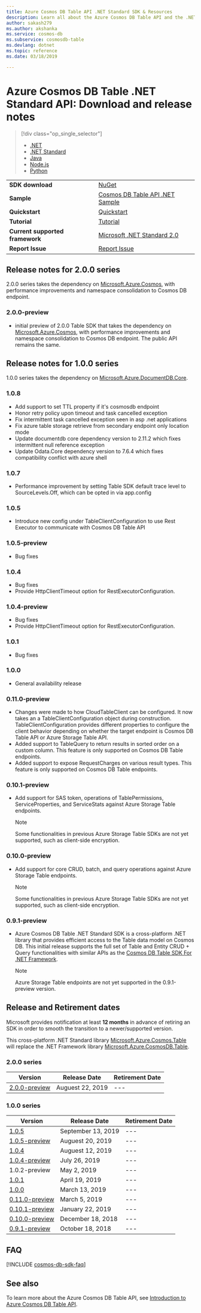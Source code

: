 ```yaml
---
title: Azure Cosmos DB Table API .NET Standard SDK & Resources
description: Learn all about the Azure Cosmos DB Table API and the .NET Standard SDK including release dates, retirement dates, and changes made between each version.
author: sakash279
ms.author: akshanka
ms.service: cosmos-db
ms.subservice: cosmosdb-table
ms.devlang: dotnet
ms.topic: reference
ms.date: 03/18/2019

---
```

# Azure Cosmos DB Table .NET Standard API: Download and release notes
> [!div class="op_single_selector"]
> 
> * [.NET](table-sdk-dotnet.md)
> * [.NET Standard](table-sdk-dotnet-standard.md)
> * [Java](table-sdk-java.md)
> * [Node.js](table-sdk-nodejs.md)
> * [Python](table-sdk-python.md)

|   |   |
|---|---|
|**SDK download**|[NuGet](https://www.nuget.org/packages/Microsoft.Azure.Cosmos.Table)|
|**Sample**|[Cosmos DB Table API .NET Sample](https://github.com/Azure-Samples/azure-cosmos-table-dotnet-core-getting-started)|
|**Quickstart**|[Quickstart](create-table-dotnet.md)|
|**Tutorial**|[Tutorial](tutorial-develop-table-dotnet.md)|
|**Current supported framework**|[Microsoft .NET Standard 2.0](https://www.nuget.org/packages/NETStandard.Library)|
|**Report Issue**|[Report Issue](https://github.com/Azure/azure-cosmos-table-dotnet/issues)|

## Release notes for 2.0.0 series
2.0.0 series takes the dependency on [Microsoft.Azure.Cosmos](https://www.nuget.org/packages/Microsoft.Azure.Cosmos/), with performance improvements and namespace consolidation to Cosmos DB endpoint.

### <a name="2.0.0-preview"></a>2.0.0-preview
* initial preview of 2.0.0 Table SDK that takes the dependency on [Microsoft.Azure.Cosmos](https://www.nuget.org/packages/Microsoft.Azure.Cosmos/), with performance improvements and namespace consolidation to Cosmos DB endpoint. The public API remains the same.

## Release notes for 1.0.0 series
1.0.0 series takes the dependency on [Microsoft.Azure.DocumentDB.Core](https://www.nuget.org/packages/Microsoft.Azure.DocumentDB.Core/).

### <a name="1.0.8"></a>1.0.8
* Add support to set TTL property if it's cosmosdb endpoint 
* Honor retry policy upon timeout and task cancelled exception
* Fix intermittent task cancelled exception seen in asp .net applications
* Fix azure table storage retrieve from secondary endpoint only location mode
* Update documentdb core dependency version to 2.11.2 which fixes intermittent null reference exception
* Update Odata.Core dependency version to 7.6.4 which fixes compatibility conflict with azure shell

### <a name="1.0.7"></a>1.0.7
* Performance improvement by setting Table SDK default trace level to SourceLevels.Off, which can be opted in via app.config

### <a name="1.0.5"></a>1.0.5
* Introduce new config under TableClientConfiguration to use Rest Executor to communicate with Cosmos DB Table API

### <a name="1.0.5-preview"></a>1.0.5-preview
* Bug fixes

### <a name="1.0.4"></a>1.0.4
* Bug fixes
* Provide HttpClientTimeout option for RestExecutorConfiguration.

### <a name="1.0.4-preview"></a>1.0.4-preview
* Bug fixes
* Provide HttpClientTimeout option for RestExecutorConfiguration.

### <a name="1.0.1"></a>1.0.1
* Bug fixes

### <a name="1.0.0"></a>1.0.0
* General availability release

### <a name="0.11.0-preview"></a>0.11.0-preview
* Changes were made to how CloudTableClient can be configured. It now takes an a TableClientConfiguration object during construction. TableClientConfiguration provides different properties to configure the client behavior depending on whether the target endpoint is Cosmos DB Table API or Azure Storage Table API.
* Added support to TableQuery to return results in sorted order on a custom column. This feature is only supported on Cosmos DB Table endpoints.
* Added support to expose RequestCharges on various result types. This feature is only supported on Cosmos DB Table endpoints.

### <a name="0.10.1-preview"></a>0.10.1-preview
* Add support for SAS token, operations of TablePermissions, ServiceProperties, and ServiceStats against Azure Storage Table endpoints. 
   > [!NOTE]
   > Some functionalities in previous Azure Storage Table SDKs are not yet supported, such as client-side encryption.

### <a name="0.10.0-preview"></a>0.10.0-preview
* Add support for core CRUD, batch, and query operations against Azure Storage Table endpoints. 
   > [!NOTE]
   > Some functionalities in previous Azure Storage Table SDKs are not yet supported, such as client-side encryption.

### <a name="0.9.1-preview"></a>0.9.1-preview
* Azure Cosmos DB Table .NET Standard SDK is a cross-platform .NET library that provides efficient access to the Table data model on Cosmos DB. This initial release supports the full set of Table and Entity CRUD + Query functionalities with similar APIs as the [Cosmos DB Table SDK For .NET Framework](table-sdk-dotnet.md). 
   > [!NOTE]
   >  Azure Storage Table endpoints are not yet supported in the 0.9.1-preview version.

## Release and Retirement dates
Microsoft provides notification at least **12 months** in advance of retiring an SDK in order to smooth the transition to a newer/supported version.

This cross-platform .NET Standard library [Microsoft.Azure.Cosmos.Table](https://www.nuget.org/packages/Microsoft.Azure.Cosmos.Table) will replace the .NET Framework library [Microsoft.Azure.CosmosDB.Table](https://www.nuget.org/packages/Microsoft.Azure.CosmosDB.Table).

### 2.0.0 series
| Version | Release Date | Retirement Date |
| --- | --- | --- |
| [2.0.0-preview](#2.0.0-preview) |Auguest 22, 2019 |--- |

### 1.0.0 series
| Version | Release Date | Retirement Date |
| --- | --- | --- |
| [1.0.5](#1.0.5) |September 13, 2019 |--- |
| [1.0.5-preview](#1.0.5-preview) |Auguest 20, 2019 |--- |
| [1.0.4](#1.0.4) |Auguest 12, 2019 |--- |
| [1.0.4-preview](#1.0.4-preview) |July 26, 2019 |--- |
| 1.0.2-preview |May 2, 2019 |--- |
| [1.0.1](#1.0.1) |April 19, 2019 |--- |
| [1.0.0](#1.0.0) |March 13, 2019 |--- |
| [0.11.0-preview](#0.11.0-preview) |March 5, 2019 |--- |
| [0.10.1-preview](#0.10.1-preview) |January 22, 2019 |--- |
| [0.10.0-preview](#0.10.0-preview) |December 18, 2018 |--- |
| [0.9.1-preview](#0.9.1-preview) |October 18, 2018 |--- |


## FAQ

[!INCLUDE [cosmos-db-sdk-faq](../../includes/cosmos-db-sdk-faq.md)]

## See also
To learn more about the Azure Cosmos DB Table API, see [Introduction to Azure Cosmos DB Table API](table-introduction.md).
